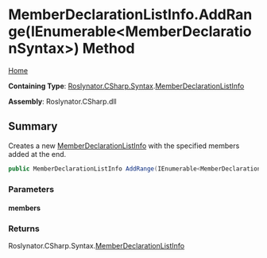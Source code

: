 # MemberDeclarationListInfo\.AddRange\(IEnumerable\<MemberDeclarationSyntax>\) Method

[Home](../../../../../README.md)

**Containing Type**: [Roslynator.CSharp.Syntax](../../README.md)\.[MemberDeclarationListInfo](../README.md)

**Assembly**: Roslynator\.CSharp\.dll

## Summary

Creates a new [MemberDeclarationListInfo](../README.md) with the specified members added at the end\.

```csharp
public MemberDeclarationListInfo AddRange(IEnumerable<MemberDeclarationSyntax> members)
```

### Parameters

#### members

### Returns

Roslynator\.CSharp\.Syntax\.[MemberDeclarationListInfo](../README.md)

